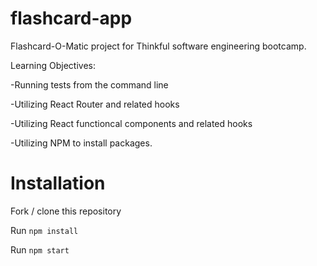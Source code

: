 # flashcard-app
Flashcard-O-Matic project for Thinkful software engineering bootcamp.

Learning Objectives:

-Running tests from the command line

-Utilizing React Router and related hooks

-Utilizing React functioncal components and related hooks

-Utilizing NPM to install packages.

# Installation
Fork / clone this repository

Run `npm install`

Run `npm start`
